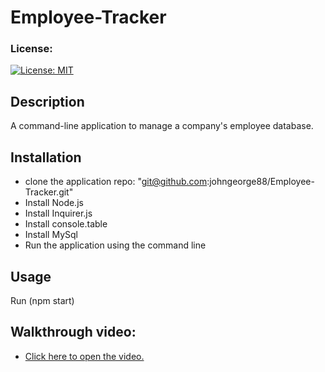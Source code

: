 # Employee-Tracker

### License:
  [![License: MIT](https://img.shields.io/badge/License-MIT-yellow.svg)](https://opensource.org/licenses/MIT)

## Description 
A command-line application to manage a company's employee database.

## Installation
* clone the application repo: "git@github.com:johngeorge88/Employee-Tracker.git"
* Install Node.js
* Install Inquirer.js
* Install console.table
* Install MySql
* Run the application using the command line

## Usage 
Run (npm start)

## Walkthrough video:
* <a href="https://drive.google.com/file/d/1lcZDVMV9AmgbmTBH1IdwloacF5s2ZYsh/view?usp=sharing">Click here to open the video.</a>
